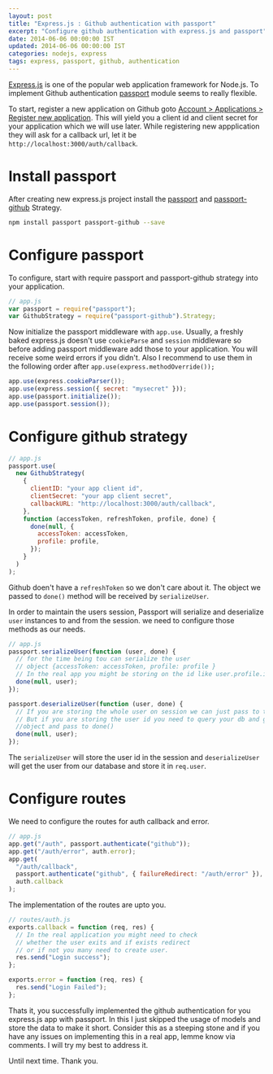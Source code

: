 ```yaml
---
layout: post
title: "Express.js : Github authentication with passport"
excerpt: "Configure github authentication with express.js and passport"
date: 2014-06-06 00:00:00 IST
updated: 2014-06-06 00:00:00 IST
categories: nodejs, express
tags: express, passport, github, authentication
---
```


[Express.js](http://expressjs.com) is one of the popular web application framework for Node.js. To implement Github authentication [passport](http://passportjs.org/) module seems to really flexible.

To start, register a new application on Github goto [Account > Applications > Register new application](https://github.com/settings/applications/new). This will yield you a client id and client secret for your application which we will use later. While registering new appplication they will ask for a callback url, let it be `http://localhost:3000/auth/callback`.

# Install passport

After creating new express.js project install the [passport](https://www.npmjs.org/package/passport) and [passport-github](https://www.npmjs.org/package/passport-github) Strategy.

```sh
npm install passport passport-github --save
```

# Configure passport

To configure, start with require passport and passport-github strategy into your application.

```js
// app.js
var passport = require("passport");
var GithubStrategy = require("passport-github").Strategy;
```

Now initialize the passport middleware with `app.use`. Usually, a freshly baked express.js doesn't use `cookieParse` and `session` middleware so before adding passport middleware add those to your application. You will receive some weird errors if you didn't. Also I recommend to use them in the following order after `app.use(express.methodOverride());`

```js
app.use(express.cookieParser());
app.use(express.session({ secret: "mysecret" }));
app.use(passport.initialize());
app.use(passport.session());
```

# Configure github strategy

```js
// app.js
passport.use(
  new GithubStrategy(
    {
      clientID: "your app client id",
      clientSecret: "your app client secret",
      callbackURL: "http://localhost:3000/auth/callback",
    },
    function (accessToken, refreshToken, profile, done) {
      done(null, {
        accessToken: accessToken,
        profile: profile,
      });
    }
  )
);
```

Github doen't have a `refreshToken` so we don't care about it. The object we passed to `done()` method will be received by `serializeUser`.

In order to maintain the users session,
Passport will serialize and deserialize `user` instances to and from the session. we need to configure those methods as our needs.

```js
// app.js
passport.serializeUser(function (user, done) {
  // for the time being tou can serialize the user
  // object {accessToken: accessToken, profile: profile }
  // In the real app you might be storing on the id like user.profile.id
  done(null, user);
});

passport.deserializeUser(function (user, done) {
  // If you are storing the whole user on session we can just pass to the done method,
  // But if you are storing the user id you need to query your db and get the user
  //object and pass to done()
  done(null, user);
});
```

The `serializeUser` will store the user id in the session and `deserializeUser` will get the user from our database and store it in `req.user`.

# Configure routes

We need to configure the routes for auth callback and error.

```js
// app.js
app.get("/auth", passport.authenticate("github"));
app.get("/auth/error", auth.error);
app.get(
  "/auth/callback",
  passport.authenticate("github", { failureRedirect: "/auth/error" }),
  auth.callback
);
```

The implementation of the routes are upto you.

```js
// routes/auth.js
exports.callback = function (req, res) {
  // In the real application you might need to check
  // whether the user exits and if exists redirect
  // or if not you many need to create user.
  res.send("Login success");
};

exports.error = function (req, res) {
  res.send("Login Failed");
};
```

Thats it, you successfully implemented the github authentication for you express.js app with passport. In this I just skipped the usage of models and store the data to make it short. Consider this as a steeping stone and if you have any issues on implementing this in a real app, lemme know via comments. I will try my best to address it.

Until next time.
Thank you.
